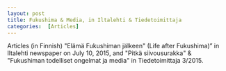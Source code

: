 ```yaml
---
layout: post 
title: Fukushima & Media, in Iltalehti & Tiedetoimittaja
categories:  [Articles] 
---
```

Articles (in Finnish) "Elämä Fukushiman jälkeen" (Life after Fukushima)” in Iltalehti newspaper on July 10, 2015, and
"Pitkä siivousurakka" & "Fukushiman todelliset ongelmat ja media" in Tiedetoimittaja 3/2015.
